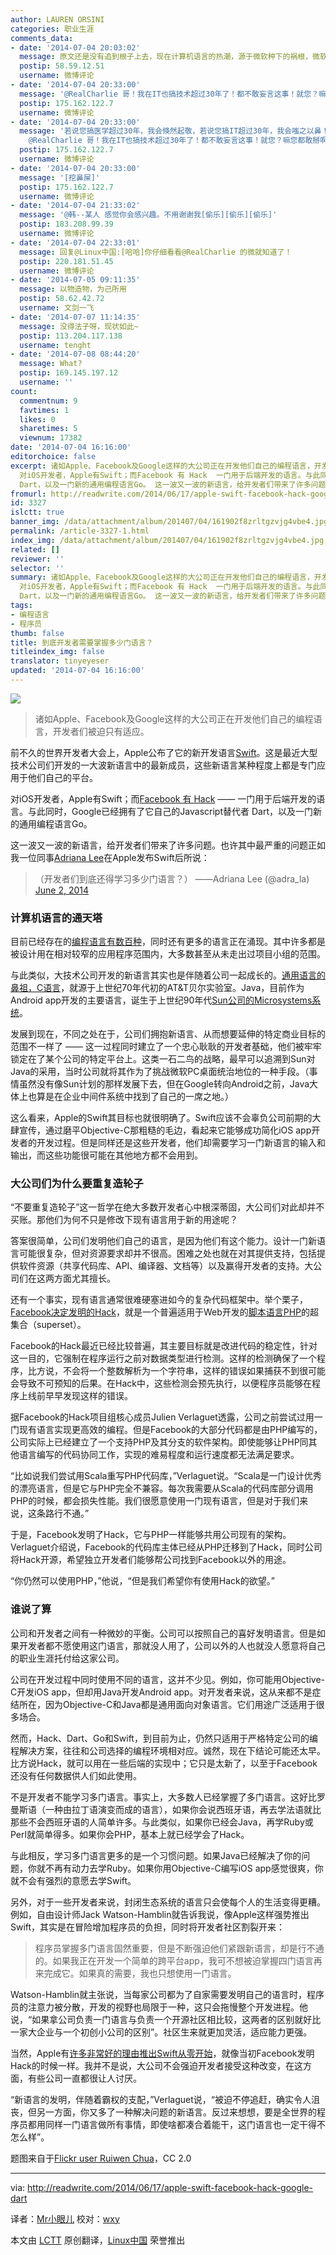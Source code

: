 ```yaml
---
author: LAUREN ORSINI
categories: 职业生涯
comments_data:
- date: '2014-07-04 20:03:02'
  message: 原文还是没有追到根子上去，现在计算机语言的热潮，源于微软种下的祸根，微软office就是个典型的恶之代表，但是赢利颇丰！一个个新的计算机语言，其实就是一个个程序员级别的office，都在圈地。。。谁能把自己圈成微软规模呢？
  postip: 58.59.12.51
  username: 微博评论
- date: '2014-07-04 20:33:00'
  message: '@RealCharlie 哥！我在IT也搞技术超过30年了！都不敢妄言这事！就您？嘛您都敢掰啊！您说！您是勇者无畏啊？还是无知者无畏啊？'
  postip: 175.162.122.7
  username: 微博评论
- date: '2014-07-04 20:33:00'
  message: '若说您搞医学超过30年，我会倏然起敬，若说您搞IT超过30年，我会嗤之以鼻！IT技术日新月异，各领风骚三五载的技术已属牛叉，30年前？您老586啊。。。//@无偿献血享受拯救生命的快乐:
    @RealCharlie 哥！我在IT也搞技术超过30年了！都不敢妄言这事！就您？嘛您都敢掰啊！您说！您是勇者无畏啊？'
  postip: 175.162.122.7
  username: 微博评论
- date: '2014-07-04 20:33:00'
  message: '[挖鼻屎]'
  postip: 175.162.122.7
  username: 微博评论
- date: '2014-07-04 21:33:02'
  message: '@韩--某人 感觉你会感兴趣。不用谢谢我[偷乐][偷乐][偷乐]'
  postip: 183.208.99.39
  username: 微博评论
- date: '2014-07-04 22:33:01'
  message: 回复@Linux中国:[哈哈]你仔细看看@RealCharlie 的微就知道了！
  postip: 220.181.51.45
  username: 微博评论
- date: '2014-07-05 09:11:35'
  message: 以物造物，为己所用
  postip: 58.62.42.72
  username: 文剑一飞
- date: '2014-07-07 11:14:35'
  message: 没得法子呀，现状如此~
  postip: 113.204.117.138
  username: tenght
- date: '2014-07-08 08:44:20'
  message: What?
  postip: 169.145.197.12
  username: ''
count:
  commentnum: 9
  favtimes: 1
  likes: 0
  sharetimes: 5
  viewnum: 17382
date: '2014-07-04 16:16:00'
editorchoice: false
excerpt: 诸如Apple、Facebook及Google这样的大公司正在开发他们自己的编程语言，开发者们被迫只有适应。  前不久的世界开发者大会上，Apple公布了它的新开发语言Swift。这是最近大型技术公司们开发的一大波新语言中的最新成员，这些新语言某种程度上都是专门应用于他们自己的平台。
  对iOS开发者，Apple有Swift；而Facebook 有 Hack  一门用于后端开发的语言。与此同时，Google已经拥有了它自己的Javascript替代者
  Dart，以及一门新的通用编程语言Go。 这一波又一波的新语言，给开发者们带来了许多问题。也许其中最严重的问题正如我一位同事Adriana
fromurl: http://readwrite.com/2014/06/17/apple-swift-facebook-hack-google-dart
id: 3327
islctt: true
banner_img: /data/attachment/album/201407/04/161902f8zrltgzvjg4vbe4.jpg
permalink: /article-3327-1.html
index_img: /data/attachment/album/201407/04/161902f8zrltgzvjg4vbe4.jpg.thumb.jpg
related: []
reviewer: ''
selector: ''
summary: 诸如Apple、Facebook及Google这样的大公司正在开发他们自己的编程语言，开发者们被迫只有适应。  前不久的世界开发者大会上，Apple公布了它的新开发语言Swift。这是最近大型技术公司们开发的一大波新语言中的最新成员，这些新语言某种程度上都是专门应用于他们自己的平台。
  对iOS开发者，Apple有Swift；而Facebook 有 Hack  一门用于后端开发的语言。与此同时，Google已经拥有了它自己的Javascript替代者
  Dart，以及一门新的通用编程语言Go。 这一波又一波的新语言，给开发者们带来了许多问题。也许其中最严重的问题正如我一位同事Adriana
tags:
- 编程语言
- 程序员
thumb: false
title: 到底开发者需要掌握多少门语言？
titleindex_img: false
translator: tinyeyeser
updated: '2014-07-04 16:16:00'
---
```


![](/data/attachment/album/201407/04/161902f8zrltgzvjg4vbe4.jpg)



> 
> 诸如Apple、Facebook及Google这样的大公司正在开发他们自己的编程语言，开发者们被迫只有适应。
> 
> 
> 


前不久的世界开发者大会上，Apple公布了它的新开发语言[Swift](https://developer.apple.com/swift/)。这是最近大型技术公司们开发的一大波新语言中的最新成员，这些新语言某种程度上都是专门应用于他们自己的平台。


对iOS开发者，Apple有Swift；而[Facebook 有 Hack](http://readwrite.com/2014/03/20/facebook-new-programming-language-hack) —— 一门用于后端开发的语言。与此同时，Google已经拥有了它自己的Javascript替代者 Dart，以及一门新的通用编程语言Go。


这一波又一波的新语言，给开发者们带来了许多问题。也许其中最严重的问题正如我一位同事[Adriana Lee](http://readwrite.com/author/adriana-lee#awesm=%7EoGfPbJlSrFBamJ)在Apple发布Swift后所说：



> 
> （开发者们到底还得学习多少门语言？） ——Adriana Lee (@adra\_la) [June 2, 2014](https://twitter.com/adra_la/statuses/473537386266112000)
> 
> 
> 


### 计算机语言的通天塔


目前已经存在的[编程语言有数百种](http://en.wikipedia.org/wiki/List_of_programming_languages)，同时还有更多的语言正在涌现。其中许多都是被设计用在相对较窄的应用程序范围内，大多数甚至从未走出过项目小组的范围。


与此类似，大技术公司开发的新语言其实也是伴随着公司一起成长的。[通用语言的鼻祖，C语言](http://en.wikipedia.org/wiki/C_(programming_language))，就源于上世纪70年代初的AT&T贝尔实验室。Java，目前作为Android app开发的主要语言，诞生于上世纪90年代[Sun公司的Microsystems系统](http://en.wikipedia.org/wiki/Java_(programming_language))。


发展到现在，不同之处在于，公司们拥抱新语言、从而想要延伸的特定商业目标的范围不一样了 —— 这一过程同时建立了一个忠心耿耿的开发者基础，他们被牢牢锁定在了某个公司的特定平台上。这类一石二鸟的战略，最早可以追溯到Sun对Java的采用，当时公司就将其作为了挑战微软PC桌面统治地位的一种手段。（事情虽然没有像Sun计划的那样发展下去，但在Google转向Android之前，Java大体上也算是在企业中间件系统中找到了自己的一席之地。）


这么看来，Apple的Swift其目标也就很明确了。Swift应该不会辜负公司前期的大肆宣传，通过磨平Objective-C那粗糙的毛边，看起来它能够成功简化iOS app开发者的开发过程。但是同样还是这些开发者，他们却需要学习一门新语言的输入和输出，而这些功能很可能在其他地方都不会用到。


### 大公司们为什么要重复造轮子


“不要重复造轮子”这一哲学在绝大多数开发者心中根深蒂固，大公司们对此却并不买账。那他们为何不只是修改下现有语言用于新的用途呢？


答案很简单，公司们发明他们自己的语言，是因为他们有这个能力。设计一门新语言可能很复杂，但对资源要求却并不很高。困难之处也就在对其提供支持，包括提供软件资源（共享代码库、API、编译器、文档等）以及赢得开发者的支持。大公司们在这两方面尤其擅长。


还有一个事实，现有语言通常很难硬塞进如今的复杂代码框架中。举个栗子，[Facebook决定发明的Hack](http://readwrite.com/2014/03/20/facebook-new-programming-language-hack)，就是一个普遍适用于Web开发的[脚本语言PHP](http://en.wikipedia.org/wiki/PHP)的超集合（superset）。


Facebook的Hack最近已经比较普遍，其主要目标就是改进代码的稳定性，针对这一目的，它强制在程序运行之前对数据类型进行检测。这样的检测确保了一个程序，比方说，不会将一个整数解析为一个字符串，这样的错误如果捕获不到很可能会导致不可预知的后果。在Hack中，这些检测会预先执行，以便程序员能够在程序上线前早早发现这样的错误。


据Facebook的Hack项目组核心成员Julien Verlaguet透露，公司之前尝试过用一门现有语言实现更高效的编程。但是Facebook的大部分代码都是由PHP编写的，公司实际上已经建立了一个支持PHP及其分支的软件架构。即使能够让PHP同其他语言编写的代码协同工作，实现的难易程度和运行速度都无法满足要求。


“比如说我们尝试用Scala重写PHP代码库，”Verlaguet说。“Scala是一门设计优秀的漂亮语言，但是它与PHP完全不兼容。每次我需要从Scala的代码库部分调用PHP的时候，都会损失性能。我们很愿意使用一门现有语言，但是对于我们来说，这条路行不通。”


于是，Facebook发明了Hack，它与PHP一样能够共用公司现有的架构。Verlaguet介绍说，Facebook的代码库主体已经从PHP迁移到了Hack，同时公司将Hack开源，希望独立开发者们能够帮公司找到Facebook以外的用途。


“你仍然可以使用PHP，”他说，“但是我们希望你有使用Hack的欲望。”


### 谁说了算


公司和开发者之间有一种微妙的平衡。公司可以按照自己的喜好发明语言。但是如果开发者都不愿使用这门语言，那就没人用了，公司以外的人也就没人愿意将自己的职业生涯托付给这家公司。


公司在开发过程中同时使用不同的语言，这并不少见。例如，你可能用Objective-C开发iOS app，但却用Java开发Android app。对开发者来说，这从来都不是症结所在，因为Objective-C和Java都是通用面向对象语言。它们用途广泛适用于很多场合。


然而，Hack、Dart、Go和Swift，到目前为止，仍然只适用于严格特定公司的编程解决方案，往往和公司选择的编程环境相对应。诚然，现在下结论可能还太早。比方说Hack，就可以用在一些后端的实现中；它只是太新了，以至于Facebook还没有任何数据供人们如此使用。


不是开发者不能学习多门语言。事实上，大多数人已经掌握了多门语言。这好比罗曼斯语（一种由拉丁语演变而成的语言），如果你会说西班牙语，再去学法语就比那些不会西班牙语的人简单许多。与此类似，如果你已经会Java，再学Ruby或Perl就简单得多。如果你会PHP，基本上就已经学会了Hack。


与此相反，学习多门语言更多的是一个习惯问题。如果Java已经解决了你的问题，你就不再有动力去学Ruby。如果你用Objective-C编写iOS app感觉很爽，你就不会有强烈的意愿去学Swift。


另外，对于一些开发者来说，封闭生态系统的语言只会使每个人的生活变得更糟。例如，自由设计师Jack Watson-Hamblin就告诉我说，像Apple这样强势推出Swift，其实是在冒险增加程序员的负担，同时将开发者社区割裂开来：



> 
> 程序员掌握多门语言固然重要，但是不断强迫他们紧跟新语言，却是行不通的。如果我正在开发一个简单的跨平台app，我可不想被迫掌握四门语言再来完成它。如果真的需要，我也只想使用一门语言。
> 
> 
> 


Watson-Hamblin就主张说，当每家公司都为了自家需要发明自己的语言时，程序员的注意力被分散，开发的视野也局限于一种，这只会拖慢整个开发进程。他说，“如果拿公司负责一门语言与负责一个开源社区相比较，这两者的区别就好比一家大企业与一个初创小公司的区别”。社区生来就更加灵活，适应能力更强。


当然，Apple有[许多非常好的理由推出Swift从零开始](http://blog.erratasec.com/2014/06/why-it-had-to-be-swift.html#.U58BJI1dXtA)，就像当初Facebook发明Hack的时候一样。我并不是说，大公司不会强迫开发者接受这种改变，在这方面，有些公司一直都很让人讨厌。


“新语言的发明，伴随着霸权的支配，”Verlaguet说，“被迫不停追赶，确实令人沮丧，但另一方面，你又多了一种解决问题的新语言。反过来想想，要是全世界的程序员都用同样一门语言做所有事情，即使啥都凑合着能干，这门语言也一定干得不怎么样”。


题图来自于[Flickr user Ruiwen Chua](https://www.flickr.com/photos/ruiwen/3260095534)，CC 2.0




---


via: <http://readwrite.com/2014/06/17/apple-swift-facebook-hack-google-dart>


译者：[Mr小眼儿](http://blog.csdn.net/tinyeyeser) 校对：[wxy](https://github.com/wxy)


本文由 [LCTT](https://github.com/LCTT/TranslateProject) 原创翻译，[Linux中国](http://linux.cn/) 荣誉推出
